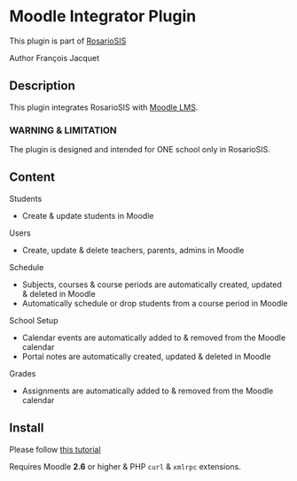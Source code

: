 # Moodle Integrator Plugin

This plugin is part of [RosarioSIS](https://www.rosariosis.org)

Author François Jacquet

## Description

This plugin integrates RosarioSIS with [Moodle LMS](https://moodle.org/).

### WARNING & LIMITATION

The plugin is designed and intended for ONE school only in RosarioSIS.

## Content

Students

- Create & update students in Moodle

Users

- Create, update & delete teachers, parents, admins in Moodle

Schedule

- Subjects, courses & course periods are automatically created, updated & deleted in Moodle
- Automatically schedule or drop students from a course period in Moodle

School Setup

- Calendar events are automatically added to & removed from the Moodle calendar
- Portal notes are automatically created, updated & deleted in Moodle

Grades

- Assignments are automatically added to & removed from the Moodle calendar

## Install

Please follow [this tutorial](https://github.com/francoisjacquet/rosariosis/wiki/Moodle-integrator-setup)

Requires Moodle **2.6** or higher & PHP `curl` & `xmlrpc` extensions.
